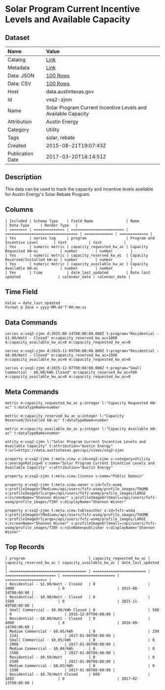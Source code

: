 # Solar Program Current Incentive Levels and Available Capacity

## Dataset

| Name | Value |
| :--- | :---- |
| Catalog | [Link](https://catalog.data.gov/dataset/solar-program-current-incentive-levels-and-available-capacity) |
| Metadata | [Link](https://data.austintexas.gov/api/views/vxq2-zjmn) |
| Data: JSON | [100 Rows](https://data.austintexas.gov/api/views/vxq2-zjmn/rows.json?max_rows=100) |
| Data: CSV | [100 Rows](https://data.austintexas.gov/api/views/vxq2-zjmn/rows.csv?max_rows=100) |
| Host | data.austintexas.gov |
| Id | vxq2-zjmn |
| Name | Solar Program Current Incentive Levels and Available Capacity |
| Attribution | Austin Energy |
| Category | Utility |
| Tags | solar, rebate |
| Created | 2015-08-21T19:07:43Z |
| Publication Date | 2017-03-20T18:14:51Z |

## Description

This data can be used to track the capacity and incentive levels available for Austin Energy's Solar Rebate Program.

## Columns

```ls
| Included | Schema Type    | Field Name               | Name                              | Data Type     | Render Type   |
| ======== | ============== | ======================== | ================================= | ============= | ============= |
| Yes      | series tag     | program                  | Program and Incentive Level       | text          | text          |
| Yes      | numeric metric | capacity_requested_kw_ac | Capacity Requested kW-ac          | number        | number        |
| Yes      | numeric metric | capacity_reserved_kw_ac  | Capacity Reserved/Installed kW-ac | number        | number        |
| Yes      | numeric metric | capacity_available_kw_ac | Capacity Available kW-ac          | number        | number        |
| Yes      | time           | date_last_updated        | Date last updated                 | calendar_date | calendar_date |
```

## Time Field

```ls
Value = date_last_updated
Format & Zone = yyyy-MM-dd'T'HH:mm:ss
```

## Data Commands

```ls
series e:vxq2-zjmn d:2015-08-24T00:00:00.000Z t:program="Residential - $1.00/Watt - Closed" m:capacity_reserved_kw_ac=1000 m:capacity_available_kw_ac=0 m:capacity_requested_kw_ac=0

series e:vxq2-zjmn d:2015-11-09T00:00:00.000Z t:program="Residential - $0.90/Watt - Closed" m:capacity_reserved_kw_ac=1500 m:capacity_available_kw_ac=0 m:capacity_requested_kw_ac=0

series e:vxq2-zjmn d:2015-12-07T00:00:00.000Z t:program="Small Commercial - $0.08/kWh Closed" m:capacity_reserved_kw_ac=500 m:capacity_available_kw_ac=0 m:capacity_requested_kw_ac=0
```

## Meta Commands

```ls
metric m:capacity_requested_kw_ac p:integer l:"Capacity Requested kW-ac" t:dataTypeName=number

metric m:capacity_reserved_kw_ac p:integer l:"Capacity Reserved/Installed kW-ac" t:dataTypeName=number

metric m:capacity_available_kw_ac p:integer l:"Capacity Available kW-ac" t:dataTypeName=number

entity e:vxq2-zjmn l:"Solar Program Current Incentive Levels and Available Capacity" t:attribution="Austin Energy" t:url=https://data.austintexas.gov/api/views/vxq2-zjmn

property e:vxq2-zjmn t:meta.view v:id=vxq2-zjmn v:category=Utility v:averageRating=0 v:name="Solar Program Current Incentive Levels and Available Capacity" v:attribution="Austin Energy"

property e:vxq2-zjmn t:meta.view.license v:name="Public Domain"

property e:vxq2-zjmn t:meta.view.owner v:id=fxfz-wsmq v:profileImageUrlMedium=/api/users/fxfz-wsmq/profile_images/THUMB v:profileImageUrlLarge=/api/users/fxfz-wsmq/profile_images/LARGE v:screenName="Shannon Wisner" v:profileImageUrlSmall=/api/users/fxfz-wsmq/profile_images/TINY v:displayName="Shannon Wisner"

property e:vxq2-zjmn t:meta.view.tableauthor v:id=fxfz-wsmq v:profileImageUrlMedium=/api/users/fxfz-wsmq/profile_images/THUMB v:profileImageUrlLarge=/api/users/fxfz-wsmq/profile_images/LARGE v:screenName="Shannon Wisner" v:profileImageUrlSmall=/api/users/fxfz-wsmq/profile_images/TINY v:roleName=publisher v:displayName="Shannon Wisner"
```

## Top Records

```ls
| program                             | capacity_requested_kw_ac | capacity_reserved_kw_ac | capacity_available_kw_ac | date_last_updated   | 
| =================================== | ======================== | ======================= | ======================== | =================== | 
| Residential - $1.00/Watt - Closed   | 0                        | 1000                    | 0                        | 2015-08-24T00:00:00 | 
| Residential - $0.90/Watt - Closed   | 0                        | 1500                    | 0                        | 2015-11-09T00:00:00 | 
| Small Commercial - $0.08/kWh Closed | 0                        | 500                     | 0                        | 2015-12-07T00:00:00 | 
| Residential - $0.80/Watt - Closed   | 0                        | 4000                    | 0                        | 2016-09-14T00:00:00 | 
| Medium Commercial - $0.05/kWh       | 0                        | 259                     | 1241                     | 2017-01-06T00:00:00 | 
| Small Commercial - $0.05/kWh        | 0                        | 0                       | 2000                     | 2017-01-06T00:00:00 | 
| Medium Commercial - $0.04/kWh       | 0                        | 0                       | 1500                     | 2017-01-06T00:00:00 | 
| Residential - $0.50/Watt            | 0                        | 0                       | 2500                     | 2017-01-06T00:00:00 | 
| Medium Commercial - $0.03/kWh       | 0                        | 0                       | 1500                     | 2017-01-06T00:00:00 | 
| Residential - $0.70/Watt Closed     | 808                      | 1692                    | 0                        | 2017-02-13T00:00:00 | 
```